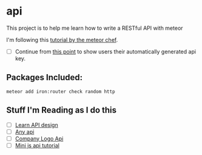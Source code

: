 # api
This project is to help me learn how to write a RESTful API with meteor

I'm following this [tutorial by the meteor chef](https://themeteorchef.com/recipes/writing-an-api/?utm_campaign=Adoption%3A%20Developer&utm_content=23717520&utm_medium=social&utm_source=twitter).

- [ ] Continue from [this point](https://themeteorchef.com/recipes/writing-an-api/#tmc-key-display-and-regeneration) to show users their automatically generated api key.

## Packages Included:

```
meteor add iron:router check random http
```

## Stuff I'm Reading as I do this

- [ ] [Learn API design](https://github.com/dwyl/learn-api-design)
- [ ] [Any api](https://any-api.com/)
- [ ] [Company Logo Api](http://blog.clearbit.com/logo/?ref=hackingui)
- [ ] [Mini js api tutorial](http://webdesign.tutsplus.com/tutorials/connecting-an-api-driven-web-app-with-javascript--cms-24576)
